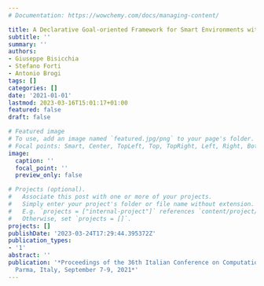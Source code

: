 ```yaml
---
# Documentation: https://wowchemy.com/docs/managing-content/

title: A Declarative Goal-oriented Framework for Smart Environments with LPaaS
subtitle: ''
summary: ''
authors:
- Giuseppe Bisicchia
- Stefano Forti
- Antonio Brogi
tags: []
categories: []
date: '2021-01-01'
lastmod: 2023-03-16T15:01:17+01:00
featured: false
draft: false

# Featured image
# To use, add an image named `featured.jpg/png` to your page's folder.
# Focal points: Smart, Center, TopLeft, Top, TopRight, Left, Right, BottomLeft, Bottom, BottomRight.
image:
  caption: ''
  focal_point: ''
  preview_only: false

# Projects (optional).
#   Associate this post with one or more of your projects.
#   Simply enter your project's folder or file name without extension.
#   E.g. `projects = ["internal-project"]` references `content/project/deep-learning/index.md`.
#   Otherwise, set `projects = []`.
projects: []
publishDate: '2023-03-24T17:29:44.395372Z'
publication_types:
- '1'
abstract: ''
publication: '*Proceedings of the 36th Italian Conference on Computational Logic,
  Parma, Italy, September 7-9, 2021*'
---
```

